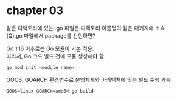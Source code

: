 # chapter 03

같은 디렉토리에 있는 .go 파일은 디렉토리 이름명의 같은 패키지에 소속  
(Q).go 파일에서 package를 선언하면?  

Go 1.16 이후로는 Go 모듈이 기본 적용.  
따라서, Go 코드 빌드 전에 모듈 생성해야 함.  
```shell
go mod init <module_name>  
```

GOOS, GOARCH 환경변수로 운영체제와 아키텍처에 맞는 빌드 수행 가능  
```shell
GOOS=linux GOARCH=amd64 go build
```


